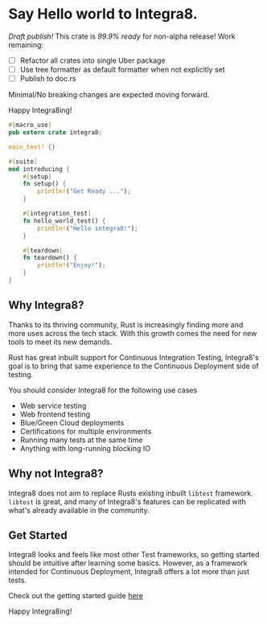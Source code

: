# Say Hello world to Integra8.
*Draft publish!*
This crate is *99.9% ready* for non-alpha release! 
Work remaining:
 - [ ] Refactor all crates into single Uber package 
 - [ ] Use tree formatter as default formatter when not explicitly set
 - [ ] Publish to doc.rs

Minimal/No breaking changes are expected moving forward.  

Happy Integra8ing!

```rust
#[macro_use]
pub extern crate integra8;

main_test! {}

#[suite]
mod introducing {
    #[setup]
    fn setup() {
        println!("Get Ready ...");
    }

    #[integration_test]
    fn hello_world_test() {
        println!("Hello integra8!");
    }

    #[teardown]
    fn teardown() {
        println!("Enjoy!");
    }
}


```
## Why Integra8?
Thanks to its thriving community, Rust is increasingly finding more and more uses across the tech stack. With this growth comes the need for new tools to meet its new demands.

Rust has great inbuilt support for Continuous Integration Testing, Integra8's goal is to bring that same experience to the Continuous Deployment side of testing.

You should consider Integra8 for the following use cases
- Web service testing
- Web frontend testing
- Blue/Green Cloud deployments
- Certifications for multiple environments 
- Running many tests at the same time
- Anything with long-running blocking IO

## Why not Integra8?
Integra8 does not aim to replace Rusts existing inbuilt `libtest` framework. `libtest` is great, and many of Integra8's features can be replicated with what's already available in the community. 

## Get Started
Integra8 looks and feels like most other Test frameworks, so getting started should be intuitive after learning some basics.
However, as a framework intended for Continuous Deployment, Integra8 offers a lot more than just tests. 

Check out the getting started guide [here](https://github.com/jamesjharper/integra8/blob/main/examples/README.md)

Happy Integra8ing!
